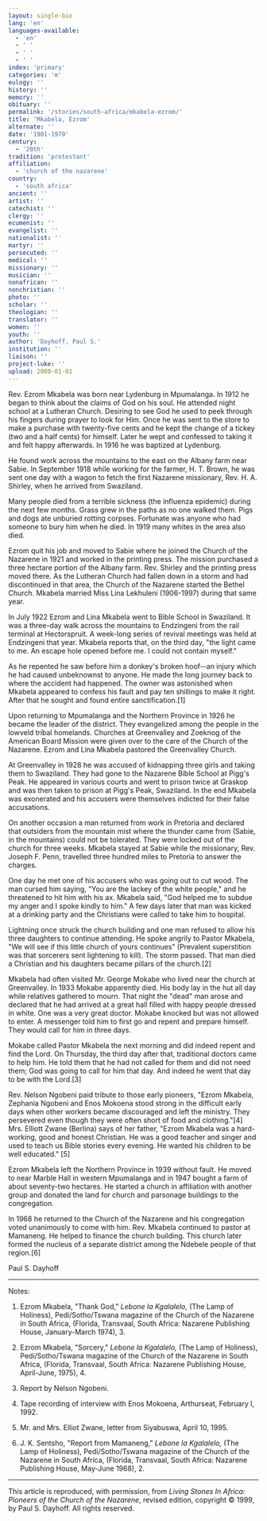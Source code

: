 ```yaml
---
layout: single-bio
lang: 'en'
languages-available:
  - 'en'
  - ' '
  - ' '
  - ' '
index: 'primary'
categories: 'm'
eulogy: ''
history: ''
memory: ''
obituary: ''
permalink: '/stories/south-africa/mkabela-ezrom/'
title: 'Mkabela, Ezrom'
alternate: ''
date: '1901-1979'
century:
  - '20th'
tradition: 'protestant'
affiliation:
  - 'church of the nazarene'
country:
  - 'south africa'
ancient: ''
artist: ''
catechist: ''
clergy: ''
ecumenist: ''
evangelist: ''
nationalist: ''
martyr: ''
persecuted: ''
medical: ''
missionary: ''
musician: ''
nonafrican: ''
nonchristian: ''
photo: ''
scholar: ''
theologian: ''
translator: ''
women: ''
youth: ''
author: 'Dayhoff, Paul S.'
institution: ''
liaison: ''
project-luke: ''
upload: 2000-01-01
---
```



Rev. Ezrom Mkabela was born near Lydenburg in Mpumalanga. In 1912 he began to think about the claims of God on his soul. He attended night school at a Lutheran Church. Desiring to see God he used to peek through his fingers during prayer to look for Him. Once he was sent to the store to make a purchase with twenty-five cents and he kept the change of a tickey (two and a half cents) for himself. Later he wept and confessed to taking it and felt happy afterwards. In 1916 he was baptized at Lydenburg.

He found work across the mountains to the east on the Albany farm near Sabie. In September 1918 while working for the farmer, H. T. Brown, he was sent one day with a wagon to fetch the first Nazarene missionary, Rev. H. A. Shirley, when he arrived from Swaziland.

Many people died from a terrible sickness (the influenza epidemic) during the next few months. Grass grew in the paths as no one walked them. Pigs and dogs ate unburied rotting corpses. Fortunate was anyone who had someone to bury him when he died. In 1919 many whites in the area also died.

Ezrom quit his job and moved to Sabie where he joined the Church of the Nazarene in 1921 and worked in the printing press. The mission purchased a three hectare portion of the Albany farm. Rev. Shirley and the printing press moved there. As the Lutheran Church had fallen down in a storm and had discontinued in that area, the Church of the Nazarene started the Bethel Church. Mkabela married Miss Lina Lekhuleni (1906-1997) during that same year.

In July 1922 Ezrom and Lina Mkabela went to Bible School in Swaziland. It was a three-day walk across the mountains to Endzingeni from the rail terminal at Hectorspruit. A week-long series of revival meetings was held at Endzingeni that year. Mkabela reports that, on the third day, "the light came to me. An escape hole opened before me. I could not contain myself."

As he repented he saw before him a donkey's broken hoof--an injury which he had caused unbeknownst to anyone. He made the long journey back to where the accident had happened. The owner was astonished when Mkabela appeared to confess his fault and pay ten shillings to make it right. After that he sought and found entire sanctification.[1]

Upon returning to Mpumalanga and the Northern Province in 1926 he became the leader of the district. They evangelized among the people in the lowveld tribal homelands. Churches at Greenvalley and Zoeknog of the American Board Mission were given over to the care of the Church of the Nazarene. Ezrom and Lina Mkabela pastored the Greenvalley Church.

At Greenvalley in 1928 he was accused of kidnapping three girls and taking them to Swaziland. They had gone to the Nazarene Bible School at Pigg's Peak. He appeared in various courts and went to prison twice at Graskop and was then taken to prison at Pigg's Peak, Swaziland. In the end Mkabela was exonerated and his accusers were themselves indicted for their false accusations.

On another occasion a man returned from work in Pretoria and declared that outsiders from the mountain mist where the thunder came from (Sabie, in the mountains) could not be tolerated. They were locked out of the church for three weeks. Mkabela stayed at Sabie while the missionary, Rev. Joseph F. Penn, travelled three hundred miles to Pretoria to answer the charges.

One day he met one of his accusers who was going out to cut wood. The man cursed him saying, "You are the lackey of the white people," and he threatened to hit him with his ax. Mkabela said, "God helped me to subdue my anger and I spoke kindly to him." A few days later that man was kicked at a drinking party and the Christians were called to take him to hospital.

Lightning once struck the church building and one man refused to allow his three daughters to continue attending. He spoke angrily to Pastor Mkabela, "We will see if this little church of yours continues" (Prevalent superstition was that sorcerers sent lightening to kill). The storm passed.  That man died a Christian and his daughters became pillars of the church.[2]

Mkabela had often visited Mr. George Mokabe who lived near the church at Greenvalley. In 1933 Mokabe apparently died. His body lay in the hut all day while relatives gathered to mourn. That night the "dead" man arose and declared that he had arrived at a great hall filled with happy people dressed in white. One was a very great doctor.  Mokabe knocked but was not allowed to enter. A messenger told him to first go and repent and prepare himself. They would call for him in three days.

Mokabe called Pastor Mkabela the next morning and did indeed repent and find the Lord. On Thursday, the third day after that, traditional doctors came to help him. He told them that he had not called for them and did not need them; God was going to call for him that day. And indeed he went that day to be with the Lord.[3]

Rev. Nelson Ngobeni paid tribute to those early pioneers, "Ezrom Mkabela, Zephania Ngobeni and Enos Mokoena stood strong in the difficult early days when other workers became discouraged and left the ministry. They persevered even though they were often short of food and clothing."[4]   Mrs. Elliott Zwane (Berlina) says of her father, "Ezrom Mkabela was a hard-working, good and honest Christian. He was a good teacher and singer and used to teach us Bible stories every evening. He wanted his children to be well educated." [5]

Ezrom Mkabela left the Northern Province in 1939 without fault. He moved to near Marble Hall in western Mpumalanga and in 1947 bought a farm of about seventy-two hectares. He started a church in affiliation with another group and donated the land for church and parsonage buildings to the congregation.

In 1968 he returned to the Church of the Nazarene and his congregation voted unanimously to come with him. Rev. Mkabela continued to pastor at Mamaneng. He helped to finance the church building. This church later formed the nucleus of a separate district among the Ndebele people of that region.[6]

Paul S. Dayhoff

---

Notes:

1.   Ezrom Mkabela, "Thank God," *Lebone la Kgalalelo,* (The Lamp of Holiness), Pedi/Sotho/Tswana magazine of the Church of the Nazarene in South Africa, (Florida, Transvaal, South Africa: Nazarene Publishing House, January-March 1974), 3.

2.  Ezrom Mkabela, "Sorcery," *Lebone la Kgalalelo,* (The Lamp of Holiness), Pedi/Sotho/Tswana magazine of the Church of the Nazarene in South Africa, (Florida, Transvaal, South Africa: Nazarene Publishing House, April-June, 1975), 4.

3.  Report by Nelson Ngobeni.

4.  Tape recording of interview with Enos Mokoena, Arthurseat, February l, 1992.

5.  Mr. and Mrs. Elliot Zwane, letter from Siyabuswa, April 10, 1995.

6.  J. K. Sentsho, "Report from Mamaneng," *Lebone la Kgalalelo,* (The Lamp of Holiness), Pedi/Sotho/Tswana magazine of the Church of the Nazarene in South Africa, (Florida, Transvaal, South Africa: Nazarene Publishing House, May-June 1968), 2.

---

This article is reproduced, with permission, from *Living Stones In Africa: Pioneers of the Church of the Nazarene*, revised edition, copyright &copy; 1999, by Paul S. Dayhoff.  All rights reserved.